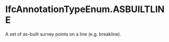 IfcAnnotationTypeEnum.ASBUILTLINE
=================================
A set of as-built survey points on a line (e.g. breakline).  


